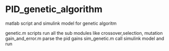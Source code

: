 # PID_genetic_algorithm
matlab script and simulink model for genetic algoritm 

genetic.m scripts run all the sub modules like crossover,selection, mutation
gain_and_error.m parse the pid gains
sim_genetic.m call simulink model and run 
